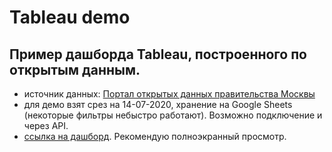 # Tableau demo

## Пример дашборда Tableau, построенного по открытым данным.

+ источник данных: [Портал открытых данных правительства Москвы](https://data.mos.ru/opendata/obshchestvennoe-pitanie-v-moskve/data/table?versionNumber=1&releaseNumber=19)
+ для демо взят срез на 14-07-2020, хранение на Google Sheets (некоторые фильтры небыстро работают). Возможно подключение и через API.
+ [ссылка на дашборд](https://public.tableau.com/profile/alex.zabelkin#!/vizhome/mos-rest-2020-july/simplestory). Рекомендую полноэкранный просмотр.
